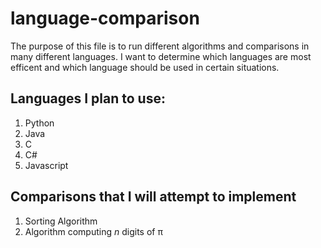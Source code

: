 # language-comparison
The purpose of this file is to run different algorithms and comparisons in many different languages. I want to determine which languages are most efficent and which language should be used in certain situations.

## Languages I plan to use:
1. Python
2. Java
3. C
4. C#
5. Javascript 

## Comparisons that I will attempt to implement 
1. Sorting Algorithm
2. Algorithm computing *n* digits of π
